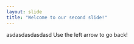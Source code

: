 ```yaml
---
layout: slide
title: "Welcome to our second slide!"
---
```

asdasdasdasdasd
Use the left arrow to go back!
